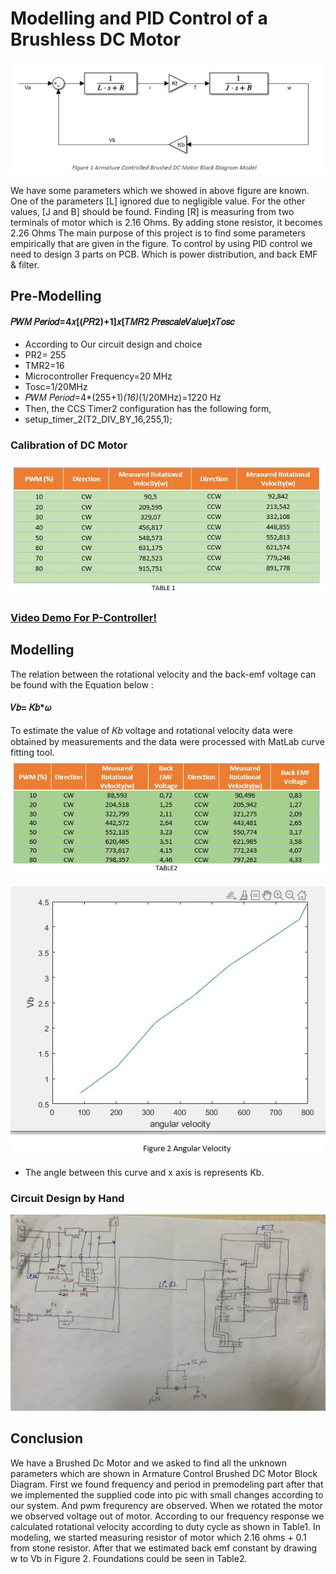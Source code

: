 # Modelling and PID Control of a Brushless DC Motor

![Block_Diagram.JPG](/Block_Diagram.JPG)

We have some parameters which we showed in above figure are known. One of the parameters [L] ignored due to negligible value. For the other values, [J and B] should be found. Finding [R] is measuring from two terminals of motor which is 2.16 Ohms. By adding stone resistor, it becomes 2.26 Ohms The main purpose of this project is to find some parameters empirically that are given in the figure. To control by using PID control we need to design 3 parts on PCB. Which is power distribution, and back EMF & filter.

## Pre-Modelling
#### 𝑃𝑊𝑀 𝑃𝑒𝑟𝑖𝑜𝑑=4𝑥[(𝑃𝑅2)+1]𝑥[𝑇𝑀𝑅2 𝑃𝑟𝑒𝑠𝑐𝑎𝑙𝑒𝑉𝑎𝑙𝑢𝑒]𝑥𝑇𝑜𝑠𝑐 
- According to Our circuit design and choice
- PR2= 255
- TMR2=16
- Microcontroller Frequency=20 MHz
- Tosc=1/20MHz
- 𝑃𝑊𝑀 𝑃𝑒𝑟𝑖𝑜𝑑=4*(255+1)*(16)*(1/20MHz)=1220 Hz
- Then, the CCS Timer2 configuration has the following form,
- setup_timer_2(T2_DIV_BY_16,255,1);
### Calibration of DC Motor
![Calibration_of_DC_Motor.JPG](/Calibration_of_DC_Motor.JPG)
### [Video Demo For P-Controller!](https://www.youtube.com/watch?v=C9_8D4adrs4)
## Modelling
The relation between the rotational velocity and the back-emf voltage can be found with the Equation below :
#### 𝑉𝑏= 𝐾𝑏*𝜔
To estimate the value of 𝐾𝑏 voltage and rotational velocity data were obtained by measurements and the data were processed with MatLab curve fitting tool.
![With_EMF.JPG](/With_EMF.JPG)

![Angular_Velocity_vs_Vb.JPG](/Angular_Velocity_vs_Vb.JPG)
- The angle between this curve and x axis is represents Kb. 
### Circuit Design by Hand
![Circuit_Design.png](/Circuit_Design.png)
## Conclusion
We have a Brushed Dc Motor and we asked to find all the unknown parameters which are shown in Armature Control Brushed DC Motor Block Diagram. First we found frequency and period in premodeling part after that we implemented the supplied code into pic with small changes according to our system. And pwm frequrency are observed. When we rotated the motor we observed voltage out of motor. According to our frequency response we calculated rotational velocity according to duty cycle as shown in Table1.
In modeling, we started measuring resistor of motor which 2.16 ohms + 0.1 from stone resistor. After that we estimated back emf constant by drawing w to Vb in Figure 2. 
Foundations could be seen in Table2. 



